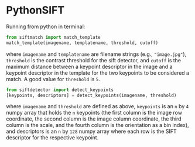 # PythonSIFT

Running from python in terminal:

```python
from siftmatch import match_template
match_template(imagename, templatename, threshold, cutoff)
```
where ```imagename``` and ```templatename``` are filename strings (e.g., ```"image.jpg"```), ```threshold``` is the contrast threshold for the sift detector, and ```cutoff``` is the maximum distance between a keypoint descriptor in the image and a keypoint descriptor in the template for the two keypoints to be considered a match. A good value for ```threshold``` is ```5```.


```python
from siftdetector import detect_keypoints
[keypoints, descriptors] = detect_keypoints(imagename, threshold)
```
where ```imagename``` and ```threshold``` are defined as above, ```keypoints``` is an ```n``` by ```4``` numpy array that holds the ```n``` keypoints (the first column is the image row coordinate, the second column is the image column coordinate, the third column is the scale, and the fourth column is the orientation as a bin index), and descriptors is an ```n``` by ```128``` numpy array where each row is the SIFT descriptor for the respective keypoint.
